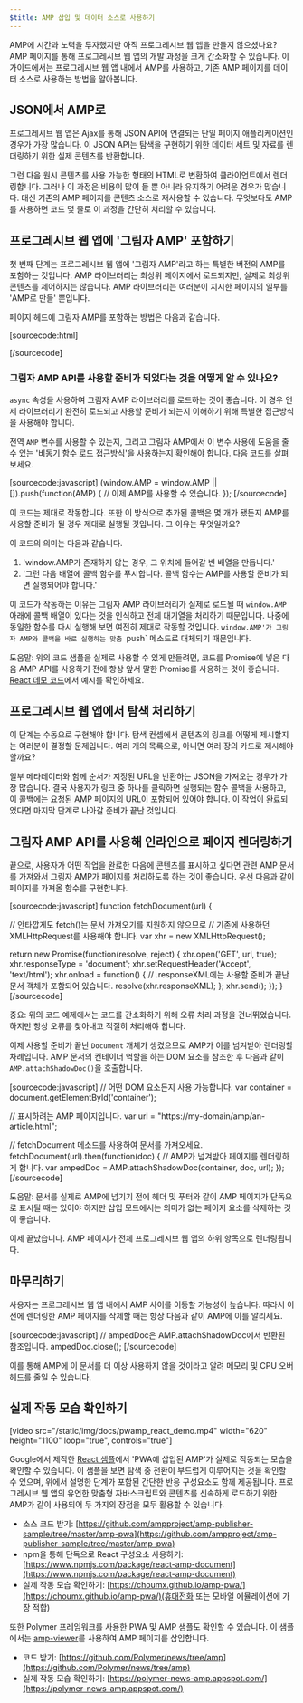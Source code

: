 ```yaml
---
$title: AMP 삽입 및 데이터 소스로 사용하기
---
```


AMP에 시간과 노력을 투자했지만 아직 프로그레시브 웹 앱을 만들지 않으셨나요? AMP 페이지를 통해 프로그레시브 웹 앱의 개발 과정을 크게 간소화할 수 있습니다. 이 가이드에서는 프로그레시브 웹 앱 내에서 AMP를 사용하고, 기존 AMP 페이지를 데이터 소스로 사용하는 방법을 알아봅니다.

## JSON에서 AMP로

프로그레시브 웹 앱은 Ajax를 통해 JSON API에 연결되는 단일 페이지 애플리케이션인 경우가 가장 많습니다. 이 JSON API는 탐색을 구현하기 위한 데이터 세트 및 자료를 렌더링하기 위한 실제 콘텐츠를 반환합니다.

그런 다음 원시 콘텐츠를 사용 가능한 형태의 HTML로 변환하여 클라이언트에서 렌더링합니다. 그러나 이 과정은 비용이 많이 들 뿐 아니라 유지하기 어려운 경우가 많습니다. 대신 기존의 AMP 페이지를 콘텐츠 소스로 재사용할 수 있습니다. 무엇보다도 AMP를 사용하면 코드 몇 줄로 이 과정을 간단히 처리할 수 있습니다.

##  프로그레시브 웹 앱에 '그림자 AMP' 포함하기

첫 번째 단계는 프로그레시브 웹 앱에 '그림자 AMP'라고 하는 특별한 버전의 AMP를 포함하는 것입니다. AMP 라이브러리는 최상위 페이지에서 로드되지만, 실제로 최상위 콘텐츠를 제어하지는 않습니다. AMP 라이브러리는 여러분이 지시한 페이지의 일부를 'AMP로 만들' 뿐입니다.

페이지 헤드에 그림자 AMP를 포함하는 방법은 다음과 같습니다.

[sourcecode:html]
<!-- AMP-with-Shadow-DOM 런타임 라이브러리를 비동기적으로 로드합니다. -->
<script async src="https://cdn.ampproject.org/shadow-v0.js"></script>
[/sourcecode]

### 그림자 AMP API를 사용할 준비가 되었다는 것을 어떻게 알 수 있나요?

`async` 속성을 사용하여 그림자 AMP 라이브러리를 로드하는 것이 좋습니다. 이 경우 언제 라이브러리가 완전히 로드되고 사용할 준비가 되는지 이해하기 위해 특별한 접근방식을 사용해야 합니다.

전역 `AMP` 변수를 사용할 수 있는지, 그리고 그림자 AMP에서 이 변수 사용에 도움을 줄 수 있는 '[비동기 함수 로드 접근방식](http://mrcoles.com/blog/google-analytics-asynchronous-tracking-how-it-work/)'을 사용하는지 확인해야 합니다. 다음 코드를 살펴보세요.

[sourcecode:javascript]
(window.AMP = window.AMP || []).push(function(AMP) {
  // 이제 AMP를 사용할 수 있습니다.
});
[/sourcecode]

이 코드는 제대로 작동합니다. 또한 이 방식으로 추가된 콜백은 몇 개가 됐든지 AMP를 사용할 준비가 될 경우 제대로 실행될 것입니다. 그 이유는 무엇일까요?

이 코드의 의미는 다음과 같습니다.

  1. 'window.AMP가 존재하지 않는 경우, 그 위치에 들어갈 빈 배열을 만듭니다.'
  1. '그런 다음 배열에 콜백 함수를 푸시합니다. 콜백 함수는 AMP를 사용할 준비가 되면 실행되어야 합니다.'

이 코드가 작동하는 이유는 그림자 AMP 라이브러리가 실제로 로드될 때 `window.AMP` 아래에 콜백 배열이 있다는 것을 인식하고 전체 대기열을 처리하기 때문입니다. 나중에 동일한 함수를 다시 실행해 보면 여전히 제대로 작동할 것입니다. `window.AMP'가 그림자 AMP와 콜백을 바로 실행하는 맞춤 `push` 메소드로 대체되기 때문입니다.

도움말: 위의 코드 샘플을 실제로 사용할 수 있게 만들려면, 코드를 Promise에 넣은 다음 AMP API를 사용하기 전에 항상 앞서 말한 Promise를 사용하는 것이 좋습니다. [React 데모 코드](https://github.com/ampproject/amp-publisher-sample/blob/master/amp-pwa/src/components/amp-document/amp-document.js#L20)에서 예시를 확인하세요.

## 프로그레시브 웹 앱에서 탐색 처리하기

이 단계는 수동으로 구현해야 합니다. 탐색 컨셉에서 콘텐츠의 링크를 어떻게 제시할지는 여러분이 결정할 문제입니다. 여러 개의 목록으로, 아니면 여러 장의 카드로 제시해야 할까요?

일부 메타데이터와 함께 순서가 지정된 URL을 반환하는 JSON을 가져오는 경우가 가장 많습니다. 결국 사용자가 링크 중 하나를 클릭하면 실행되는 함수 콜백을 사용하고, 이 콜백에는 요청된 AMP 페이지의 URL이 포함되어 있어야 합니다. 이 작업이 완료되었다면 마지막 단계로 나아갈 준비가 끝난 것입니다.

## 그림자 AMP API를 사용해 인라인으로 페이지 렌더링하기

끝으로, 사용자가 어떤 작업을 완료한 다음에 콘텐츠를 표시하고 싶다면 관련 AMP 문서를 가져와서 그림자 AMP가 페이지를 처리하도록 하는 것이 좋습니다. 우선 다음과 같이 페이지를 가져올 함수를 구현합니다.

[sourcecode:javascript]
function fetchDocument(url) {

  // 안타깝게도 fetch()는 문서 가져오기를 지원하지 않으므로
  // 기존에 사용하던 XMLHttpRequest를 사용해야 합니다.
  var xhr = new XMLHttpRequest();

  return new Promise(function(resolve, reject) {
    xhr.open('GET', url, true);
    xhr.responseType = 'document';
    xhr.setRequestHeader('Accept', 'text/html');
    xhr.onload = function() {
      // .responseXML에는 사용할 준비가 끝난 문서 객체가 포함되어 있습니다.
      resolve(xhr.responseXML);
    };
    xhr.send();
  });
}
[/sourcecode]

중요: 위의 코드 예제에서는 코드를 간소화하기 위해 오류 처리 과정을 건너뛰었습니다. 하지만 항상 오류를 찾아내고 적절히 처리해야 합니다.

이제 사용할 준비가 끝난 `Document` 개체가 생겼으므로 AMP가 이를 넘겨받아 렌더링할 차례입니다. AMP 문서의 컨테이너 역할을 하는 DOM 요소를 참조한 후 다음과 같이 `AMP.attachShadowDoc()`을 호출합니다.

[sourcecode:javascript]
// 어떤 DOM 요소든지 사용 가능합니다.
var container = document.getElementById('container');

// 표시하려는 AMP 페이지입니다.
var url = "https://my-domain/amp/an-article.html";

// fetchDocument 메소드를 사용하여 문서를 가져오세요.
fetchDocument(url).then(function(doc) {
  // AMP가 넘겨받아 페이지를 렌더링하게 합니다.
  var ampedDoc = AMP.attachShadowDoc(container, doc, url);
});
[/sourcecode]

도움말: 문서를 실제로 AMP에 넘기기 전에 헤더 및 푸터와 같이 AMP 페이지가 단독으로 표시될 때는 있어야 하지만 삽입 모드에서는 의미가 없는 페이지 요소를 삭제하는 것이 좋습니다.

이제 끝났습니다. AMP 페이지가 전체 프로그레시브 웹 앱의 하위 항목으로 렌더링됩니다.

## 마무리하기

사용자는 프로그레시브 웹 앱 내에서 AMP 사이를 이동할 가능성이 높습니다. 따라서 이전에 렌더링한 AMP 페이지를 삭제할 때는 항상 다음과 같이 AMP에 이를 알리세요.

[sourcecode:javascript]
// ampedDoc은 AMP.attachShadowDoc에서 반환된 참조입니다.
ampedDoc.close();
[/sourcecode]

이를 통해 AMP에 이 문서를 더 이상 사용하지 않을 것이라고 알려 메모리 및 CPU 오버헤드를 줄일 수 있습니다.

## 실제 작동 모습 확인하기

[video src="/static/img/docs/pwamp_react_demo.mp4" width="620" height="1100" loop="true", controls="true"]

Google에서 제작한 [React 샘플](https://github.com/ampproject/amp-publisher-sample/tree/master/amp-pwa)에서 'PWA에 삽입된 AMP'가 실제로 작동되는 모습을 확인할 수 있습니다. 이 샘플을 보면 탐색 중 전환이 부드럽게 이루어지는 것을 확인할 수 있으며, 위에서 설명한 단계가 포함된 간단한 반응 구성요소도 함께 제공됩니다. 프로그레시브 웹 앱의 유연한 맞춤형 자바스크립트와 콘텐츠를 신속하게 로드하기 위한 AMP가 같이 사용되어 두 가지의 장점을 모두 활용할 수 있습니다.

* 소스 코드 받기: [https://github.com/ampproject/amp-publisher-sample/tree/master/amp-pwa](https://github.com/ampproject/amp-publisher-sample/tree/master/amp-pwa)
* npm을 통해 단독으로 React 구성요소 사용하기: [https://www.npmjs.com/package/react-amp-document](https://www.npmjs.com/package/react-amp-document)
* 실제 작동 모습 확인하기: [https://choumx.github.io/amp-pwa/](https://choumx.github.io/amp-pwa/)(휴대전화 또는 모바일 에뮬레이션에 가장 적합)

또한 Polymer 프레임워크를 사용한 PWA 및 AMP 샘플도 확인할 수 있습니다. 이 샘플에서는 [amp-viewer](https://github.com/PolymerLabs/amp-viewer/)를 사용하여 AMP 페이지를 삽입합니다.

* 코드 받기: [https://github.com/Polymer/news/tree/amp](https://github.com/Polymer/news/tree/amp)
* 실제 작동 모습 확인하기: [https://polymer-news-amp.appspot.com/](https://polymer-news-amp.appspot.com/)

